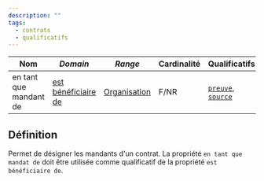```yaml
---
description: ""
tags:
  - contrats
  - qualificatifs
---
```


| **Nom**                | ***Domain***                                      | ***Range***                                             | **Cardinalité** | **Qualificatifs**                            |
| ---------------------- | ------------------------------------------------- | ------------------------------------------------------- | --------------- | -------------------------------------------- |
| en tant que mandant de | [est bénéficiaire de](est%20bénéficiaire%20de.md) | [Organisation](../Classes/Organisation/Organisation.md) | F/NR            | [`preuve`](preuve.md), [`source`](source.md) |

## Définition

Permet de désigner les mandants d'un contrat. La propriété `en tant que mandat de` doit être utilisée comme qualificatif de la propriété `est bénéficiaire de`.

